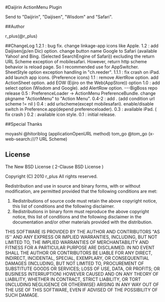 #Daijirin ActionMenu Plugin

Send to "Daijirin", "Daijisen", "Wisdom" and "Safari".

##Author

r_plus(@r_plus)

##ChangeLog
1.2.1 : bug fix.
        change linkage-app icons like Apple.
1.2 : add Daijisen(jp/en Dic) option.
      change button name Google to Safari (available Yahoo! and Bing. (Selected SearchEngine of Safari))
      excluding the return URL Scheme exception of mobilesafari. However, return http scheme behavior is reload page. So I recommended use for AppSwitcher.
      SheetStyle option exception handling in "ch.reeder".
1.1.1 : fix crash on iPad.
        add launch app icons. (Preference icons)
1.1 : remove AlertRow option.
      add ActionSheet option.
      add EOW (Eijiro on the Web(AppStore)) option
1.0 : add select option (Wisdom and Google).
      add AlertRow option.
---BigBoss repo release
0.5 : PreferenceLoader -> ActionMenu PreferenceBundle. change pkgname "ActionMenu" to "Action Menu".
0.4-2 : add . (add condition url scheme != nil )
0.4 : add urlscheme(except mobilesafari).
      enable/disable switch in Preference.app(depend preferenceloader).
0.3 : available iPad. ( fix crash )
0.2 : available icon style.
0.1 : initial release.

##Special Thanks

moyashi @hitoriblog (applicationOpenURL method)
tom_go @tom_go (x-web-search:///? URL Scheme)

## License

The New BSD License ( 2-Clause BSD License )

Copyright (C) 2010 r_plus All rights reserved.

Redistribution and use in source and binary forms, with or without
modification, are permitted provided that the following conditions
are met:
1. Redistributions of source code must retain the above copyright
   notice, this list of conditions and the following disclaimer.
2. Redistributions in binary form must reproduce the above copyright
   notice, this list of conditions and the following disclaimer in the
   documentation and/or other materials provided with the distribution.

THIS SOFTWARE IS PROVIDED BY THE AUTHOR AND CONTRIBUTORS "AS IS'' AND
ANY EXPRESS OR IMPLIED WARRANTIES, INCLUDING, BUT NOT LIMITED TO, THE
IMPLIED WARRANTIES OF MERCHANTABILITY AND FITNESS FOR A PARTICULAR PURPOSE
ARE DISCLAIMED.  IN NO EVENT SHALL THE AUTHOR OR CONTRIBUTORS BE LIABLE
FOR ANY DIRECT, INDIRECT, INCIDENTAL, SPECIAL, EXEMPLARY, OR CONSEQUENTIAL
DAMAGES (INCLUDING, BUT NOT LIMITED TO, PROCUREMENT OF SUBSTITUTE GOODS
OR SERVICES; LOSS OF USE, DATA, OR PROFITS; OR BUSINESS INTERRUPTION)
HOWEVER CAUSED AND ON ANY THEORY OF LIABILITY, WHETHER IN CONTRACT, STRICT
LIABILITY, OR TORT (INCLUDING NEGLIGENCE OR OTHERWISE) ARISING IN ANY WAY
OUT OF THE USE OF THIS SOFTWARE, EVEN IF ADVISED OF THE POSSIBILITY OF
SUCH DAMAGE.
